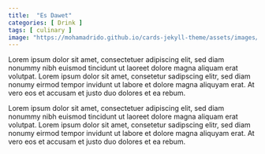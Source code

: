```yaml
---
title:  "Es Dawet"
categories: [ Drink ]
tags: [ culinary ]
image: "https://mohamadrido.github.io/cards-jekyll-theme/assets/images/es-dawet.jpg"
---
```

Lorem ipsum dolor sit amet, consectetuer adipiscing elit, sed diam nonummy nibh euismod tincidunt ut laoreet dolore magna aliquam erat volutpat. Lorem ipsum dolor sit amet, consetetur sadipscing elitr, sed diam nonumy eirmod tempor invidunt ut labore et dolore magna aliquyam erat. At vero eos et accusam et justo duo dolores et ea rebum.

Lorem ipsum dolor sit amet, consectetuer adipiscing elit, sed diam nonummy nibh euismod tincidunt ut laoreet dolore magna aliquam erat volutpat. Lorem ipsum dolor sit amet, consetetur sadipscing elitr, sed diam nonumy eirmod tempor invidunt ut labore et dolore magna aliquyam erat. At vero eos et accusam et justo duo dolores et ea rebum.
